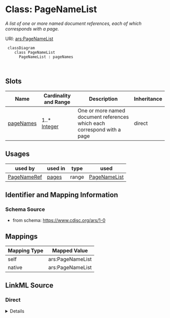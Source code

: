 # Class: PageNameList


_A list of one or more named document references, each of which corresponds with a page._





URI: [ars:PageNameList](https://www.cdisc.org/ars/1-0PageNameList)



```mermaid
 classDiagram
    class PageNameList
      PageNameList : pageNames
        
      
```




<!-- no inheritance hierarchy -->


## Slots

| Name | Cardinality and Range | Description | Inheritance |
| ---  | --- | --- | --- |
| [pageNames](pageNames.md) | 1..* <br/> [Integer](Integer.md) | One or more named document references which each correspond with a page | direct |





## Usages

| used by | used in | type | used |
| ---  | --- | --- | --- |
| [PageNameRef](PageNameRef.md) | [pages](pages.md) | range | [PageNameList](PageNameList.md) |






## Identifier and Mapping Information







### Schema Source


* from schema: https://www.cdisc.org/ars/1-0





## Mappings

| Mapping Type | Mapped Value |
| ---  | ---  |
| self | ars:PageNameList |
| native | ars:PageNameList |





## LinkML Source

<!-- TODO: investigate https://stackoverflow.com/questions/37606292/how-to-create-tabbed-code-blocks-in-mkdocs-or-sphinx -->

### Direct

<details>
```yaml
name: PageNameList
description: A list of one or more named document references, each of which corresponds
  with a page.
from_schema: https://www.cdisc.org/ars/1-0
rank: 1000
slots:
- pageNames

```
</details>

### Induced

<details>
```yaml
name: PageNameList
description: A list of one or more named document references, each of which corresponds
  with a page.
from_schema: https://www.cdisc.org/ars/1-0
rank: 1000
attributes:
  pageNames:
    name: pageNames
    description: One or more named document references which each correspond with
      a page.
    from_schema: https://www.cdisc.org/ars/1-0
    rank: 1000
    multivalued: true
    alias: pageNames
    owner: PageNameList
    domain_of:
    - PageNameList
    range: integer
    required: true

```
</details>